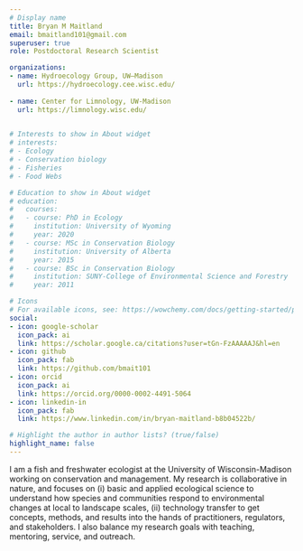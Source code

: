 ```yaml
---
# Display name
title: Bryan M Maitland
email: bmaitland101@gmail.com
superuser: true
role: Postdoctoral Research Scientist

organizations:
- name: Hydroecology Group, UW—Madison
  url: https://hydroecology.cee.wisc.edu/
  
- name: Center for Limnology, UW-Madison 
  url: https://limnology.wisc.edu/
  

# Interests to show in About widget
# interests:
# - Ecology
# - Conservation biology
# - Fisheries
# - Food Webs

# Education to show in About widget
# education:
#   courses:
#   - course: PhD in Ecology
#     institution: University of Wyoming
#     year: 2020
#   - course: MSc in Conservation Biology
#     institution: University of Alberta
#     year: 2015
#   - course: BSc in Conservation Biology
#     institution: SUNY-College of Environmental Science and Forestry
#     year: 2011

# Icons
# For available icons, see: https://wowchemy.com/docs/getting-started/page-builder/#icons
social:
- icon: google-scholar  
  icon_pack: ai
  link: https://scholar.google.ca/citations?user=tGn-FzAAAAAJ&hl=en
- icon: github
  icon_pack: fab
  link: https://github.com/bmait101
- icon: orcid
  icon_pack: ai
  link: https://orcid.org/0000-0002-4491-5064
- icon: linkedin-in
  icon_pack: fab
  link: https://www.linkedin.com/in/bryan-maitland-b8b04522b/

# Highlight the author in author lists? (true/false)
highlight_name: false
---
```


I am a fish and freshwater ecologist at the University of Wisconsin-Madison working on conservation and management. My research is collaborative in nature, and focuses on (i) basic and applied ecological science to understand how species and communities respond to environmental changes at local to landscape scales, (ii) technology transfer to get concepts, methods, and results into the hands of practitioners, regulators, and stakeholders. I also balance my research goals with teaching, mentoring, service, and outreach. 

